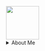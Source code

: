 <img height="90px" src="https://gist.githubusercontent.com/pjhampton/e0867e2327eab63e6772df9ee1250661/raw/b62b85e17ba62459c4c2f37e3d6314407d576f9f/nyancat.gif" />


<details><summary>About Me</summary>
<p>

  <ul>
    <li>I'm a Full-Stack Engineer - leaning to the backend.</li>
    <li>I favour <a href="https://fs.blog/brain-food/april-24-2022/">being kind, over being nice<a> in all aspects of life.</li> 
    <li>My current work is focused on the confluence of observability and security.</li>
    <li>I enjoy hacking on data-intensive platforms, distributed systems, and database internals.</li>
    <li>My approach to technical problems is reductionist, and I like to reason from first principles.</li>
  </ul>

</p>
</details>
